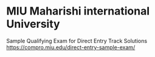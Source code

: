 # MIU Maharishi international University
Sample Qualifying Exam for Direct Entry Track Solutions
https://compro.miu.edu/direct-entry-sample-exam/

